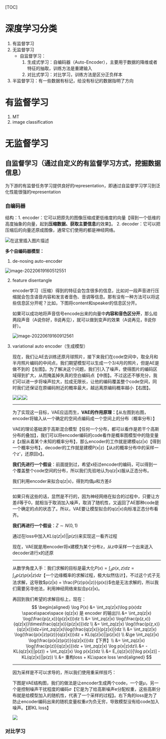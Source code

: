 [TOC]

# 深度学习分类

1. 有监督学习
2. 无监督学习
   - 自监督学习：
     1. 生成式学习：自编码器（Auto-Encoder），主要用于数据的降维或者特征的抽取，训练方法是重建输入
     1. 对比式学习：对比学习，训练方法是区分正负样本
3. 半监督学习：有一些数据有标记，给没有标记的数据指明了方向



# 有监督学习

1. MT
2. image classification



# 无监督学习

## 自监督学习（通过自定义的有监督学习方式，挖掘数据信息）

为下游的有监督任务学习提供良好的representation，即通过自监督学习学习到泛化性能很强的representation

### 自编码器

结构：1. encoder：它可以把原先的图像压缩成更低维度的向量【得到一个低维的高度抽象的向量，起到**压缩数据、获取主要信息**的效果】。 2. decoder：它可以把压缩后的向量还原成图像，通常它们使用的都是神经网络。

![在这里插入图片描述](01-autoencoder1.png)

**多个自编码器模型：**

1. de-nosing auto-encoder

![image-20220619160512551](01-autoencoder2.png)

2. feature disentangle

   encoder学习（压缩）得到的特征会包含很多的信息，比如对一段声音进行压缩就会包含语音内容和发言者音色、音调等信息。那有没有一种方法可以将这些信息区分开呢？比如，下图将content和speaker的信息区分开。

   如果可以成功地将声音信号encode出来的向量中**内容和音色区分开**，那么给两段声音（A说你好，B说再见），就可以做到变声的效果（A说再见，B说你好）。

   ![image-20220619160912561](01-autoencoder3.png)

3. variational auto encoder（生成模型）

   现在，我们让AE去训练还原月球照片，接下来我们在code空间中，取全月和半月照片编码的中间点，我们期望模型可以生成一个3/4月的照片，但是AE是做不到的【左图】。为了解决这个问题，我们引入了噪声，使得图片的编码区域得到扩大，从而掩盖掉失真的空白编码点【中图】。不过这还不够充分，我们可以进一步将噪声拉大，拉成无限长，让他的编码覆盖整个code空间，同时我们还保证在原编码附近的概率最大，越远离原编码概率越小【右图】。

   ![](01-vae2.jpg)![](01-vae3.jpg)![](01-vae4.jpg)

   ------

   为了实现这一目标，VAE应运而生，**VAE的作用原理：**【从左图到右图，encoder将输入从一个确定的空间点编码成一个空间上的分布（概率分布）】

   VAE的理论基础源于高斯混合模型【任何一个分布，都可以看作是若干个高斯分布的叠加】，我们可以将encoder编码的code看作是概率图模型中的隐变量z【z服从着某个未知的概率分布】，那么encoder的工作就是建模q(z|x)【得到一个概率分布】，decoder的工作就是建模P(x|z)【从z的概率分布中的采样一个z'，还原回x】。

   **我们先进行一个假设**：前面提到过，希望x经过encoder的编码，可以得到一个覆盖整个code空间的分布，所以我们先验地认为q(z|x)服从正态分布。
   
   我们利用encoder来拟合q(z|x)，得到均值$\mu$和方差$\delta$
   
   ------
   
   如果只有这些的话，显然是不行的，因为神经网络在拟合的过程中，只要让方差$\delta$等于0，就相当于取消加入噪声，取消了随机性，又返回了AE那种code是一个确定的点的状态了。所以，VAE要让模型拟合的q(z|x)向标准正态分布看齐。
   
   **我们再进行一个假设**：$Z∼N(0,1)$
   
   通过在loss中加入$KL(q(z|x)||p(z))$来实现这一看齐过程
   
   现在，VAE就是用encoder将x建模为某个分布z，从z中采样一个出来送入decoder进行x的还原
   
   ------
   
   从数学角度入手：我们求解的目标是最大化$P(x) = \int_zp(x,z)dz = \int_zp(z)p(x|z)dz$【一个边缘概率的求解过程，极大似然估计】，不过这个式子无法求解，这导致$p(z|x) = \frac{P(z)p(x|z)}{p(x)}$也是无法求解的，所以我们需要另寻他法，利用神经网络来拟合p(z|x)。
   
   再回到我们希望的求解目标上，现在：
   $$
   \begin{aligned}
   \log P(x) &= \int_zq(z|x)\log p(x)dz  \space\space\space (q(z|x) 是 encoder 的输出)\\
   &= \int_zq(z|x) \log(\frac{p(z,x)}{p(z|x)})dz \\
   &= \int_zq(z|x) \log(\frac{p(z,x)}{q(z|x)}\times\frac{q(z|x)}{p(z|x)})dz \\
   &= \int_zq(z|x) \log(\frac{p(z,x)}{q(z|x)})dz+\int_zq(z|x)\log(\frac{q(z|x)}{p(z|x)})dz \\
   &= \int_zq(z|x) \log(\frac{p(x|z)p(z)}{q(z|x)})dz + KL(q(z|x)||p(z|x)) \\
   &\ge \int_zq(z|x) \log(\frac{p(x|z)p(z)}{q(z|x)})dz【下界】\\
   &= \int_zq(z|x) \log(\frac{p(z)}{q(z|x)})dz + \int_zq(z|x) \log p(x|z)dz\\
   &= -KL(q(z|x)||p(z)) + \int_zq(z|x) \log p(x|z)dz \\
   &= E_{q(z|x)}[\log p(x|z)] - KL(q(z|x)||p(z)) \\
   &= 重构loss + KL\space loss
   \end{aligned}
   $$
   
   ------
   
   因为采样是不可以求导的，所以我们使用重采样技巧：
   
   下图是VAE结构图，我们的做法是让encoder生成两个code，一个是$\mu$，另一个是控制噪声干扰程度的编码$\sigma$【它是为了给高斯噪声e分配权重，这些高斯分布就是给模型加入的随机性，代表了一个采样的过程】。右下角的loss是为了防止encoder编码出来的随机变量权重$\sigma$为负无穷，导致模型没有给code加入噪声。【即KL loss】
   
   ![](01-vae.png)
   

### 对比学习

